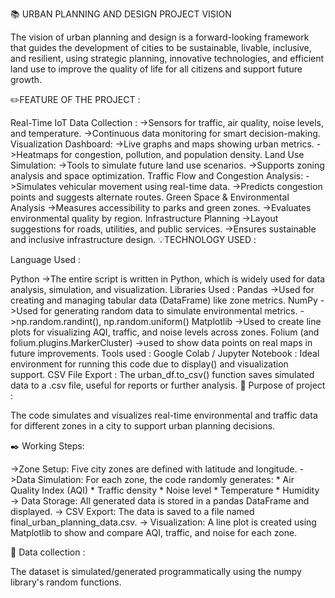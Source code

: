 📚 URBAN PLANNING AND DESIGN PROJECT VISION

The vision of urban planning and design is a forward-looking framework that guides the development of cities to be sustainable, livable, inclusive, and resilient, using strategic planning, innovative technologies, and efficient land use to improve the quality of life for all citizens and support future growth.

✏️FEATURE OF THE PROJECT :

Real-Time IoT Data Collection : ->Sensors for traffic, air quality, noise levels, and temperature. ->Continuous data monitoring for smart decision-making.
Visualization Dashboard: ->Live graphs and maps showing urban metrics. ->Heatmaps for congestion, pollution, and population density.
Land Use Simulation: ->Tools to simulate future land use scenarios. ->Supports zoning analysis and space optimization.
Traffic Flow and Congestion Analysis: ->Simulates vehicular movement using real-time data. ->Predicts congestion points and suggests alternate routes.
Green Space & Environmental Analysis ->Measures accessibility to parks and green zones. ->Evaluates environmental quality by region.
Infrastructure Planning ->Layout suggestions for roads, utilities, and public services. ->Ensures sustainable and inclusive infrastructure design.
💡TECHNOLOGY USED :

Language Used :

Python ->The entire script is written in Python, which is widely used for data analysis, simulation, and visualization. Libraries Used :
Pandas ->Used for creating and managing tabular data (DataFrame) like zone metrics.
NumPy ->Used for generating random data to simulate environmental metrics. ->np.random.randint(), np.random.uniform()
Matplotlib ->Used to create line plots for visualizing AQI, traffic, and noise levels across zones.
Folium (and folium.plugins.MarkerCluster) ->used to show data points on real maps in future improvements. Tools used :
Google Colab / Jupyter Notebook : Ideal environment for running this code due to display() and visualization support.
CSV File Export : The urban_df.to_csv() function saves simulated data to a .csv file, useful for reports or further analysis.
📌 Purpose of project :

The code simulates and visualizes real-time environmental and traffic data for different zones in a city to support urban planning decisions.

✒️ Working Steps:

->Zone Setup: Five city zones are defined with latitude and longitude. ->Data Simulation: For each zone, the code randomly generates: * Air Quality Index (AQI) * Traffic density * Noise level * Temperature * Humidity -> Data Storage: All generated data is stored in a pandas DataFrame and displayed. -> CSV Export: The data is saved to a file named final_urban_planning_data.csv. -> Visualization: A line plot is created using Matplotlib to show and compare AQI, traffic, and noise for each zone.

📂 Data collection :

   The dataset is simulated/generated programmatically using the numpy library's random functions.
